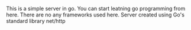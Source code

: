 This is a simple server in go. You can start leatning go programming from here.
There are no any frameworks used here.
Server created using Go's standard library net/http
